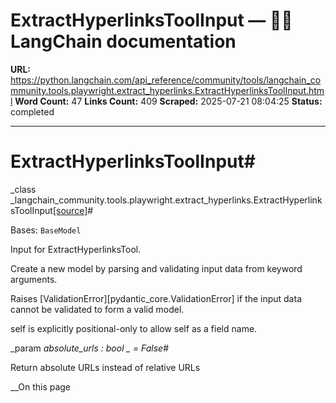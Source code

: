 # ExtractHyperlinksToolInput — 🦜🔗 LangChain  documentation

**URL:** https://python.langchain.com/api_reference/community/tools/langchain_community.tools.playwright.extract_hyperlinks.ExtractHyperlinksToolInput.html
**Word Count:** 47
**Links Count:** 409
**Scraped:** 2025-07-21 08:04:25
**Status:** completed

---

# ExtractHyperlinksToolInput\#

_class _langchain\_community.tools.playwright.extract\_hyperlinks.ExtractHyperlinksToolInput[\[source\]](https://python.langchain.com/api_reference/_modules/langchain_community/tools/playwright/extract_hyperlinks.html#ExtractHyperlinksToolInput)\#     

Bases: `BaseModel`

Input for ExtractHyperlinksTool.

Create a new model by parsing and validating input data from keyword arguments.

Raises \[ValidationError\]\[pydantic\_core.ValidationError\] if the input data cannot be validated to form a valid model.

self is explicitly positional-only to allow self as a field name.

_param _absolute\_urls _: bool_ _ = False_\#     

Return absolute URLs instead of relative URLs

__On this page